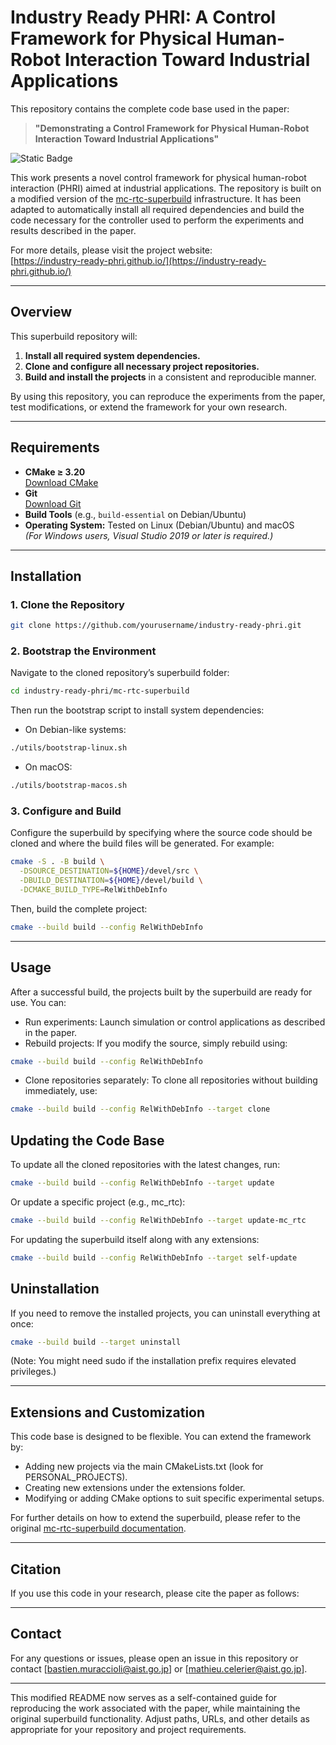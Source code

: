 # Industry Ready PHRI: A Control Framework for Physical Human-Robot Interaction Toward Industrial Applications

This repository contains the complete code base used in the paper:

> **"Demonstrating a Control Framework for Physical Human-Robot Interaction Toward Industrial Applications"**

![Static Badge](https://img.shields.io/badge/Paper_status-Submitted-orange?style=flat)

This work presents a novel control framework for physical human-robot interaction (PHRI) aimed at industrial applications. The repository is built on a modified version of the [mc-rtc-superbuild](https://github.com/mc-rtc/mc-rtc-superbuild) infrastructure. It has been adapted to automatically install all required dependencies and build the code necessary for the controller used to perform the experiments and results described in the paper.

For more details, please visit the project website:  
[https://industry-ready-phri.github.io/](https://industry-ready-phri.github.io/)

---

## Overview

This superbuild repository will:
1. **Install all required system dependencies.**
2. **Clone and configure all necessary project repositories.**
3. **Build and install the projects** in a consistent and reproducible manner.

By using this repository, you can reproduce the experiments from the paper, test modifications, or extend the framework for your own research.

---

## Requirements

- **CMake ≥ 3.20**  
  [Download CMake](https://cmake.org/download/)
- **Git**  
  [Download Git](https://git-scm.com/)
- **Build Tools** (e.g., `build-essential` on Debian/Ubuntu)  
- **Operating System:** Tested on Linux (Debian/Ubuntu) and macOS  
  *(For Windows users, Visual Studio 2019 or later is required.)*

---

## Installation

### 1. Clone the Repository

```sh
git clone https://github.com/yourusername/industry-ready-phri.git
```

### 2. Bootstrap the Environment
Navigate to the cloned repository’s superbuild folder:
```sh
cd industry-ready-phri/mc-rtc-superbuild
```

Then run the bootstrap script to install system dependencies:
- On Debian-like systems:
```sh
./utils/bootstrap-linux.sh
```

- On macOS:
```sh
./utils/bootstrap-macos.sh
```

### 3. Configure and Build

Configure the superbuild by specifying where the source code should be cloned and where the build files will be generated. For example:

```sh
cmake -S . -B build \
  -DSOURCE_DESTINATION=${HOME}/devel/src \
  -DBUILD_DESTINATION=${HOME}/devel/build \
  -DCMAKE_BUILD_TYPE=RelWithDebInfo
```

Then, build the complete project:
```sh
cmake --build build --config RelWithDebInfo
```

---

## Usage

After a successful build, the projects built by the superbuild are ready for use. You can:

- Run experiments: Launch simulation or control applications as described in the paper.
- Rebuild projects: If you modify the source, simply rebuild using:
```sh
cmake --build build --config RelWithDebInfo
```
- Clone repositories separately: To clone all repositories without building immediately, use:
```sh
cmake --build build --config RelWithDebInfo --target clone
```

## Updating the Code Base

To update all the cloned repositories with the latest changes, run:

```sh
cmake --build build --config RelWithDebInfo --target update
```

Or update a specific project (e.g., mc_rtc):

```sh
cmake --build build --config RelWithDebInfo --target update-mc_rtc
```

For updating the superbuild itself along with any extensions:

```sh
cmake --build build --config RelWithDebInfo --target self-update
```

## Uninstallation

If you need to remove the installed projects, you can uninstall everything at once:

```sh
cmake --build build --target uninstall
```

(Note: You might need sudo if the installation prefix requires elevated privileges.)

---

## Extensions and Customization

This code base is designed to be flexible. You can extend the framework by:

- Adding new projects via the main CMakeLists.txt (look for PERSONAL_PROJECTS).
- Creating new extensions under the extensions folder.
- Modifying or adding CMake options to suit specific experimental setups.

For further details on how to extend the superbuild, please refer to the original [mc-rtc-superbuild documentation](https://github.com/mc-rtc/mc-rtc-superbuild).

---

## Citation

If you use this code in your research, please cite the paper as follows:

---

## Contact

For any questions or issues, please open an issue in this repository or contact [bastien.muraccioli@aist.go.jp] or [mathieu.celerier@aist.go.jp].


---

This modified README now serves as a self-contained guide for reproducing the work associated with the paper, while maintaining the original superbuild functionality. Adjust paths, URLs, and other details as appropriate for your repository and project requirements.
